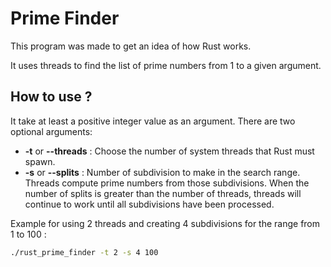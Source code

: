 # Prime Finder
This program was made to get an idea of how Rust works.

It uses threads to find the list of prime numbers from 1 to a given argument.

## How to use ?
It take at least a positive integer value as an argument.
There are two optional arguments:
- **-t** or **--threads**   : Choose the number of system threads that Rust must spawn.
- **-s** or **--splits**    : Number of subdivision to make in the search range. Threads compute prime numbers from those subdivisions. When the number of splits is greater than the number of threads, threads will continue to work until all subdivisions have been processed.

Example for using 2 threads and creating 4 subdivisions for the range from 1 to 100 :
```sh
./rust_prime_finder -t 2 -s 4 100
```
